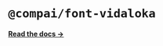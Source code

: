 # `@compai/font-vidaloka`

[**Read the docs &rarr;**](https://components.ai/docs/typefaces/vidaloka)
